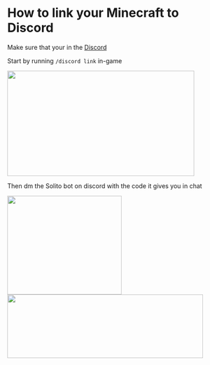# How to link your Minecraft to Discord

Make sure that your in the [Discord](https://solitomc.nl/discord)

Start by running `/discord link` in-game

<img src="https://github.com/bart7782/Solito-docs/blob/main/Media/discordcommand.gif" width="427" height="240" />



Then dm the Solito bot on discord with the code it gives you in chat


<img src="https://github.com/bart7782/Solito-docs/blob/main/Media/solitobot.gif" width="261" height="225" />
<img src="https://github.com/bart7782/Solito-docs/blob/main/Media/Code.png" width="447" height="145" />
